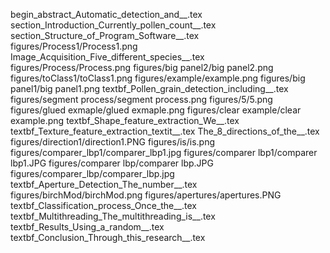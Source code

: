 begin_abstract_Automatic_detection_and__.tex
section_Introduction_Currently_pollen_count__.tex
section_Structure_of_Program_Software__.tex
figures/Process1/Process1.png
Image_Acquisition_Five_different_species__.tex
figures/Process/Process.png
figures/big panel2/big panel2.png
figures/toClass1/toClass1.png
figures/example/example.png
figures/big panel1/big panel1.png
textbf_Pollen_grain_detection_including__.tex
figures/segment process/segment process.png
figures/5/5.png
figures/glued exmaple/glued exmaple.png
figures/clear example/clear example.png
textbf_Shape_feature_extraction_We__.tex
textbf_Texture_feature_extraction_textit__.tex
The_8_directions_of_the__.tex
figures/direction1/direction1.PNG
figures/is/is.png
figures/comparer_lbp1/comparer_lbp1.jpg
figures/comparer lbp1/comparer lbp1.JPG
figures/comparer lbp/comparer lbp.JPG
figures/comparer_lbp/comparer_lbp.jpg
textbf_Aperture_Detection_The_number__.tex
figures/birchMod/birchMod.png
figures/apertures/apertures.PNG
textbf_Classification_process_Once_the__.tex
textbf_Multithreading_The_multithreading_is__.tex
textbf_Results_Using_a_random__.tex
textbf_Conclusion_Through_this_research__.tex